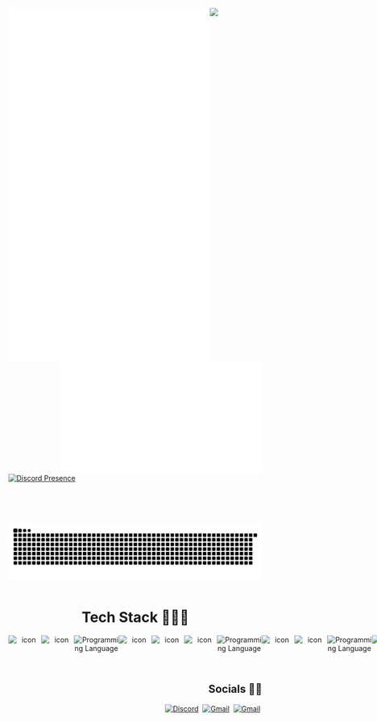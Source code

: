 <!--LuluW Profile-->

<!--Metrics-->

[<img align="left" width="400" alt="General Metrics" src="assets/general.svg">](#)
[<img align="right" width="400" alt="Achievements" src="assets/achievements.svg">](#)

<!--Stats-->

[<img  width="400px" src="https://github-readme-streak-stats.herokuapp.com/?user=Phuyalgaurav&theme=dark&hide_border=true"/>](#)

[![Discord Presence](https://lanyard.cnrad.dev/api/572936387473440768)](https://discord.com/users/572936387473440768)

<br>
<br>
<br>
<br>

<div align="center">
<picture>
  <source media="(prefers-color-scheme: dark)" srcset="https://raw.githubusercontent.com/phuyalgaurav/phuyalgaurav/output/github-contribution-grid-snake-dark.svg">
  <source media="(prefers-color-scheme: light)" srcset="https://raw.githubusercontent.com/phuyalgaurav/phuyalgaurav/output/github-contribution-grid-snake.svg">
  <img alt="github contribution grid snake animation" src="https://raw.githubusercontent.com/phuyalgaurav/phuyalgaurav/output/github-contribution-grid-snake.svg">
</picture>
</div>
<br>
<div align="center">

<h1>Tech Stack 🚀👩‍🚀</h1>
<div style="display: flex; align-items: flex-start;">
<img src="https://techstack-generator.vercel.app/python-icon.svg" alt="icon" width="65" height="65" />
<img src="https://techstack-generator.vercel.app/django-icon.svg" alt="icon" width="65" height="65" />
<img src="https://skillicons.dev/icons?i=fastapi" alt="Programming Language"  height="65"/>
<img src="https://techstack-generator.vercel.app/github-icon.svg" alt="icon" width="65" height="65" />
<img src="https://techstack-generator.vercel.app/docker-icon.svg" alt="icon" width="65" height="65" />
<img src="https://techstack-generator.vercel.app/restapi-icon.svg" alt="icon" width="65" height="65" />
<img src="https://skillicons.dev/icons?i=bootstrap" alt="Programming Language"  height="65"/>
<img src="https://techstack-generator.vercel.app/redux-icon.svg" alt="icon" width="65" height="65" />
<img src="https://techstack-generator.vercel.app/js-icon.svg" alt="icon" width="65" height="65" />
<img src="https://skillicons.dev/icons?i=vercel" alt="Programming Language"  height="65"/>
<img src="https://techstack-generator.vercel.app/react-icon.svg" alt="icon" width="65" height="65" />
<img src="https://techstack-generator.vercel.app/mysql-icon.svg" alt="icon" width="65" height="65" />
</div>

</div>

<div align="right">
  
## Socials :rocket::star2:
[![Discord](https://skillicons.dev/icons?i=discord)](https://discordapp.com/users/572936387473440768)&nbsp;
[![Gmail](https://skillicons.dev/icons?i=gmail)](mailto:phuyalgaurav90@gmail.com)&nbsp;
[![Gmail](https://skillicons.dev/icons?i=instagram)](https://instagram.com/phuyalgaurav90)&nbsp;
</div>
